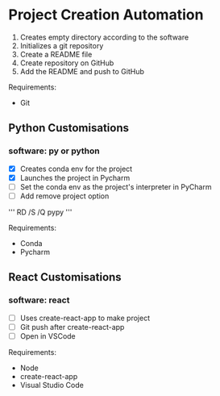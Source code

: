 # Project Creation Automation

1. Creates empty directory according to the software
2. Initializes a git repository 
3. Create a README file
4. Create repository on GitHub
5. Add the README and push to GitHub

Requirements:
- Git

## Python Customisations

### software: py or python

- [X] Creates conda env for the project
- [X] Launches the project in Pycharm
- [ ] Set the conda env as the project's interpreter in PyCharm
- [ ] Add remove project option 

'''
RD /S /Q pypy
'''

Requirements: 
- Conda
- Pycharm

## React Customisations

### software: react

- [ ] Uses create-react-app to make project
- [ ] Git push after create-react-app
- [ ] Open in VSCode

Requirements:
- Node
- create-react-app
- Visual Studio Code
